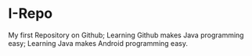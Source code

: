 # I-Repo
My first Repository on Github;
Learning Github makes Java programming easy;
Learning Java makes Android programming easy.
